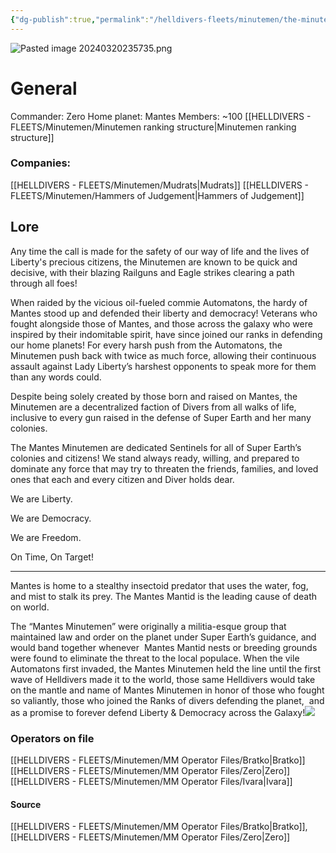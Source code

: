 ```yaml
---
{"dg-publish":true,"permalink":"/helldivers-fleets/minutemen/the-minutemen/","noteIcon":"","created":"2024-03-20T23:39:51.622+01:00","updated":"2024-04-15T17:24:38.449+02:00"}
---
```


![Pasted image 20240320235735.png](/img/user/Images/Pasted%20image%2020240320235735.png)

# General
Commander: Zero
Home planet: Mantes 
Members: ~100
[[HELLDIVERS - FLEETS/Minutemen/Minutemen ranking structure\|Minutemen ranking structure]] 

### Companies:
[[HELLDIVERS - FLEETS/Minutemen/Mudrats\|Mudrats]]
[[HELLDIVERS - FLEETS/Minutemen/Hammers of Judgement\|Hammers of Judgement]]

## Lore
Any time the call is made for the safety of our way of life and the lives of Liberty's precious citizens, the Minutemen are known to be quick and decisive, with their blazing Railguns and Eagle strikes clearing a path through all foes!

  

When raided by the vicious oil-fueled commie Automatons, the hardy of Mantes stood up and defended their liberty and democracy! Veterans who fought alongside those of Mantes, and those across the galaxy who were inspired by their indomitable spirit, have since joined our ranks in defending our home planets! For every harsh push from the Automatons, the Minutemen push back with twice as much force, allowing their continuous assault against Lady Liberty’s harshest opponents to speak more for them than any words could.

  

Despite being solely created by those born and raised on Mantes, the Minutemen are a decentralized faction of Divers from all walks of life, inclusive to every gun raised in the defense of Super Earth and her many colonies. 

  

The Mantes Minutemen are dedicated Sentinels for all of Super Earth’s colonies and citizens! We stand always ready, willing, and prepared to dominate any force that may try to threaten the friends, families, and loved ones that each and every citizen and Diver holds dear.

We are Liberty. 

We are Democracy.

We are Freedom.

  

On Time, On Target!

- - - -

Mantes is home to a stealthy insectoid predator that uses the water, fog, and mist to stalk its prey. The Mantes Mantid is the leading cause of death on world. 

The “Mantes Minutemen” were originally a militia-esque group that maintained law and order on the planet under Super Earth’s guidance, and would band together whenever  Mantes Mantid nests or breeding grounds were found to eliminate the threat to the local populace. When the vile Automatons first invaded, the Mantes Minutemen held the line until the first wave of Helldivers made it to the world, those same Helldivers would take on the mantle and name of Mantes Minutemen in honor of those who fought so valiantly, those who joined the Ranks of divers defending the planet,  and as a promise to forever defend Liberty & Democracy across the Galaxy!![](https://lh7-us.googleusercontent.com/-SWm59gfUPq3SxfC59hYkQK1JwGC4MKWPHN066ZtLPYvyExce3XMXlh6puKw6x6tzWPOWY8c51-Kyyv1Thk7_TF6tAbJQ3AZrCv-H4UnTW_U4Cw_JZqc1_dpgGApwaM6NjZaZbuoSbuSjvf75je_uA)
### Operators on file
[[HELLDIVERS - FLEETS/Minutemen/MM Operator Files/Bratko\|Bratko]] [[HELLDIVERS - FLEETS/Minutemen/MM Operator Files/Zero\|Zero]] [[HELLDIVERS - FLEETS/Minutemen/MM Operator Files/Ivara\|Ivara]]

#### Source
[[HELLDIVERS - FLEETS/Minutemen/MM Operator Files/Bratko\|Bratko]], [[HELLDIVERS - FLEETS/Minutemen/MM Operator Files/Zero\|Zero]]